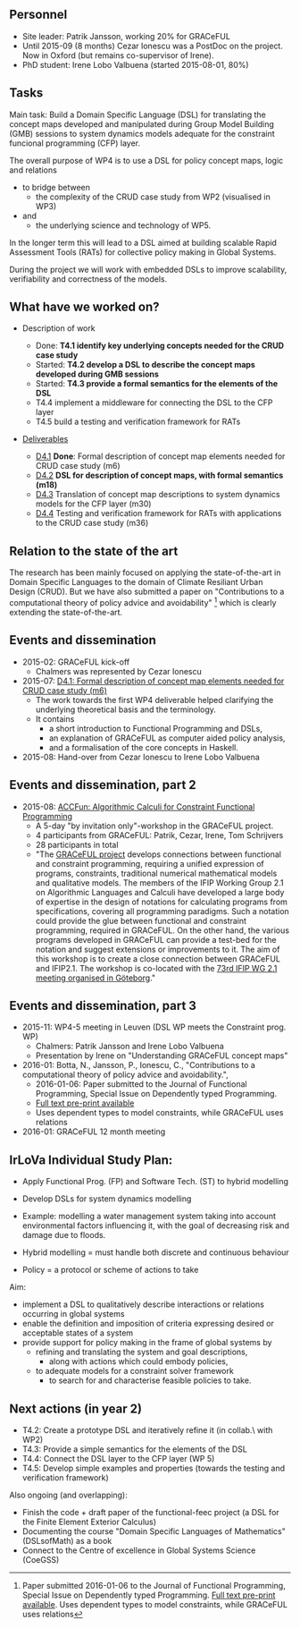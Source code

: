 ## Personnel

* Site leader: Patrik Jansson, working 20% for GRACeFUL
* Until 2015-09 (8 months) Cezar Ionescu was a PostDoc on the project. Now in Oxford (but remains co-supervisor of Irene).
* PhD student: Irene Lobo Valbuena (started 2015-08-01, 80%)

## Tasks

Main task: Build a Domain Specific Language (DSL) for translating the
concept maps developed and manipulated during Group Model Building
(GMB) sessions to system dynamics models adequate for the constraint
funcional programming (CFP) layer.

The overall purpose of WP4 is to use a DSL for policy concept maps,
logic and relations

* to bridge between
    * the complexity of the CRUD case study from WP2 (visualised in WP3)
* and
    * the underlying science and technology of WP5.

In the longer term this will lead to a DSL aimed at building scalable
Rapid Assessment Tools (RATs) for collective policy making in Global
Systems.

During the project we will work with embedded DSLs to improve
scalability, verifiability and correctness of the models.

## What have we worked on?

* Description of work
    * Done: **T4.1 identify key underlying concepts needed for the CRUD case study**
    * Started: **T4.2 develop a DSL to describe the concept maps developed during GMB sessions**
    * Started: **T4.3 provide a formal semantics for the elements of the DSL**
    * T4.4 implement a middleware for connecting the DSL to the CFP layer
    * T4.5 build a testing and verification framework for RATs

* [Deliverables](../deliverables/)
    * [D4.1](../deliverables/d4.1/) **Done**: Formal description of concept map elements needed for CRUD case study (m6)
    * [D4.2](../deliverables/d4.2/) **DSL for description of concept maps, with formal semantics (m18)**
    * [D4.3](../deliverables/d4.3/) Translation of concept map descriptions to system dynamics models for the CFP layer (m30)
    * [D4.4](../deliverables/d4.4/) Testing and verification framework for RATs with applications to the CRUD case study (m36)

## Relation to the state of the art

The research has been mainly focused on applying the state-of-the-art
in Domain Specific Languages to the domain of Climate Resiliant Urban
Design (CRUD). But we have also submitted a paper on "Contributions to
a computational theory of policy advice and avoidability" [^policyadvice] which is
clearly extending the state-of-the-art.

[^policyadvice]: Paper submitted 2016-01-06 to the Journal of Functional Programming, Special Issue on Dependently typed Programming. [Full text pre-print available](http://www.cse.chalmers.se/~patrikj/papers/CompTheoryPolicyAdviceAvoidability_JFP_2016_preprint.pdf). Uses dependent types to model constraints, while GRACeFUL uses relations


## Events and dissemination

* 2015-02: GRACeFUL kick-off
    * Chalmers was represented by Cezar Ionescu
* 2015-07: [D4.1: Formal description of concept map elements needed for CRUD case study (m6)](../deliverables/d4.1/)
    * The work towards the first WP4 deliverable helped clarifying the underlying theoretical basis and the terminology.
    * It contains
        * a short introduction to Functional Programming and DSLs,
        * an explanation of GRACeFUL as computer aided policy analysis,
        * and a formalisation of the core concepts in Haskell.
* 2015-08: Hand-over from Cezar Ionescu to Irene Lobo Valbuena

## Events and dissemination, part 2

* 2015-08: [ACCFun: Algorithmic Calculi for Constraint Functional Programming](ACCFun.md)
    * A 5-day "by invitation only"-workshop in the GRACeFUL project.
    * 4 participants from GRACeFUL: Patrik, Cezar, Irene, Tom Schrijvers
    * 28 participants in total
    * "The [GRACeFUL project](https://www.graceful-project.eu/) develops connections between functional and constraint programming, requiring a unified expression of programs, constraints, traditional numerical mathematical models and qualitative models. The members of the IFIP Working Group 2.1 on Algorithmic Languages and Calculi have developed a large body of expertise in the design of notations for calculating programs from specifications, covering all programming paradigms. Such a notation could provide the glue between functional and constraint programming, required in GRACeFUL. On the other hand, the various programs developed in GRACeFUL can provide a test-bed for the notation and suggest extensions or improvements to it. The aim of this workshop is to create a close connection between GRACeFUL and IFIP2.1. The workshop is co-located with the [73rd IFIP WG 2.1 meeting organised in Göteborg](http://foswiki.cs.uu.nl/foswiki/IFIP21/Goteborg)."

## Events and dissemination, part 3

* 2015-11: WP4-5 meeting in Leuven (DSL WP meets the Constraint prog. WP)
    * Chalmers: Patrik Jansson and Irene Lobo Valbuena
    * Presentation by Irene on "Understanding GRACeFUL concept maps"
* 2016-01: Botta, N., Jansson, P., Ionescu, C., "Contributions to a computational theory of policy advice and avoidability.",
    * 2016-01-06: Paper submitted to the Journal of Functional Programming, Special Issue on Dependently typed Programming.
    * [Full text pre-print available](http://www.cse.chalmers.se/~patrikj/papers/CompTheoryPolicyAdviceAvoidability_JFP_2016_preprint.pdf)
    * Uses dependent types to model constraints, while GRACeFUL uses relations
* 2016-01: GRACeFUL 12 month meeting

## IrLoVa Individual Study Plan:

* Apply Functional Prog. (FP) and Software Tech. (ST) to hybrid modelling
* Develop DSLs for system dynamics modelling
* Example: modelling a water management system taking into account environmental factors influencing it, with the goal of decreasing risk and damage due to floods.

* Hybrid modelling = must handle both discrete and continuous behaviour
* Policy = a protocol or scheme of actions to take

Aim:

* implement a DSL to qualitatively describe interactions or relations occurring in global systems
* enable the definition and imposition of criteria expressing desired or acceptable states of a system
* provide support for policy making in the frame of global systems by
    * refining and translating the system and goal descriptions,
        * along with actions which could embody policies,
    * to adequate models for a constraint solver framework
        * to search for and characterise feasible policies to take.

## Next actions (in year 2)

* T4.2: Create a prototype DSL and iteratively refine it (in collab.\ with WP2)
* T4.3: Provide a simple semantics for the elements of the DSL
* T4.4: Connect the DSL layer to the CFP layer (WP 5)
* T4.5: Develop simple examples and properties (towards the testing and verification framework)

Also ongoing (and overlapping):

* Finish the code + draft paper of the functional-feec project (a DSL for the Finite Element Exterior Calculus)
* Documenting the course "Domain Specific Languages of Mathematics" (DSLsofMath) as a book
* Connect to the Centre of excellence in Global Systems Science (CoeGSS)
